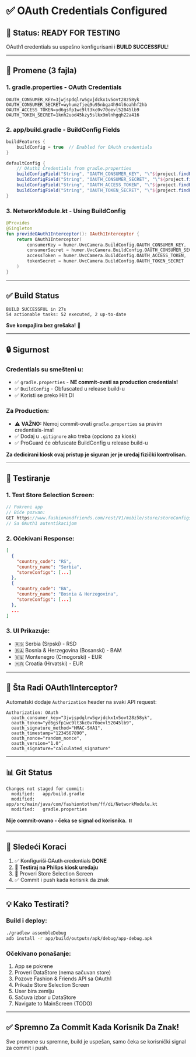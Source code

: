 # ✅ OAuth Credentials Configured

## 🔐 Status: READY FOR TESTING

OAuth1 credentials su uspešno konfigurisani i **BUILD SUCCESSFUL**!

---

## 📝 Promene (3 fajla)

### 1. **gradle.properties** - OAuth Credentials
```properties
OAUTH_CONSUMER_KEY=3jwjspdqlrw5gvjdckx1v5ovt28z58yk
OAUTH_CONSUMER_SECRET=wyhumzfjeq9u95nbga4h94l6oahhf2hb
OAUTH_ACCESS_TOKEN=yd6gsfp1wc9lt3kc0v70oevl52045lb9
OAUTH_TOKEN_SECRET=1knh2uod45kzy5slkx9mlnhgqh22a416
```

### 2. **app/build.gradle** - BuildConfig Fields
```gradle
buildFeatures {
    buildConfig = true  // Enabled for OAuth credentials
}

defaultConfig {
    // OAuth1 Credentials from gradle.properties
    buildConfigField("String", "OAUTH_CONSUMER_KEY", "\"${project.findProperty('OAUTH_CONSUMER_KEY') ?: ''}\"")
    buildConfigField("String", "OAUTH_CONSUMER_SECRET", "\"${project.findProperty('OAUTH_CONSUMER_SECRET') ?: ''}\"")
    buildConfigField("String", "OAUTH_ACCESS_TOKEN", "\"${project.findProperty('OAUTH_ACCESS_TOKEN') ?: ''}\"")
    buildConfigField("String", "OAUTH_TOKEN_SECRET", "\"${project.findProperty('OAUTH_TOKEN_SECRET') ?: ''}\"")
}
```

### 3. **NetworkModule.kt** - Using BuildConfig
```kotlin
@Provides
@Singleton
fun provideOAuth1Interceptor(): OAuth1Interceptor {
    return OAuth1Interceptor(
        consumerKey = humer.UvcCamera.BuildConfig.OAUTH_CONSUMER_KEY,
        consumerSecret = humer.UvcCamera.BuildConfig.OAUTH_CONSUMER_SECRET,
        accessToken = humer.UvcCamera.BuildConfig.OAUTH_ACCESS_TOKEN,
        tokenSecret = humer.UvcCamera.BuildConfig.OAUTH_TOKEN_SECRET
    )
}
```

---

## ✅ Build Status

```
BUILD SUCCESSFUL in 27s
54 actionable tasks: 52 executed, 2 up-to-date
```

**Sve kompajlira bez grešaka!** 🚀

---

## 🔒 Sigurnost

### Credentials su smešteni u:
- ✅ `gradle.properties` - **NE commit-ovati sa production credentials!**
- ✅ `BuildConfig` - Obfuscated u release build-u
- ✅ Koristi se preko Hilt DI

### Za Production:
- ⚠️ **VAŽNO:** Nemoj commit-ovati `gradle.properties` sa pravim credentials-ima!
- ✅ Dodaj u `.gitignore` ako treba (opciono za kiosk)
- ✅ ProGuard će obfuscate BuildConfig u release build-u

**Za dedicirani kiosk ovaj pristup je siguran jer je uređaj fizički kontrolisan.**

---

## 🧪 Testiranje

### 1. Test Store Selection Screen:

```kotlin
// Pokreni app
// Biće pozvan:
GET https://www.fashionandfriends.com/rest/V1/mobile/store/storeConfigs
// Sa OAuth1 autentikacijom
```

### 2. Očekivani Response:

```json
[
  {
    "country_code": "RS",
    "country_name": "Serbia",
    "storeConfigs": [...]
  },
  {
    "country_code": "BA",
    "country_name": "Bosnia & Herzegovina",
    "storeConfigs": [...]
  },
  ...
]
```

### 3. UI Prikazuje:
- 🇷🇸 Serbia (Srpski) - RSD
- 🇧🇦 Bosnia & Herzegovina (Bosanski) - BAM
- 🇲🇪 Montenegro (Crnogorski) - EUR
- 🇭🇷 Croatia (Hrvatski) - EUR

---

## 🎯 Šta Radi OAuth1Interceptor?

Automatski dodaje `Authorization` header na svaki API request:

```
Authorization: OAuth 
  oauth_consumer_key="3jwjspdqlrw5gvjdckx1v5ovt28z58yk",
  oauth_token="yd6gsfp1wc9lt3kc0v70oevl52045lb9",
  oauth_signature_method="HMAC-SHA1",
  oauth_timestamp="1234567890",
  oauth_nonce="random_nonce",
  oauth_version="1.0",
  oauth_signature="calculated_signature"
```

---

## 📊 Git Status

```
Changes not staged for commit:
  modified:   app/build.gradle
  modified:   app/src/main/java/com/fashiontothem/ff/di/NetworkModule.kt
  modified:   gradle.properties
```

**Nije commit-ovano - čeka se signal od korisnika.** ⏸️

---

## 🚀 Sledeći Koraci

1. ✅ ~~Konfiguriši OAuth credentials~~ **DONE**
2. 🧪 **Testiraj na Philips kiosk uređaju**
3. 📱 Proveri Store Selection Screen
4. ✅ Commit i push kada korisnik da znak

---

## 💡 Kako Testirati?

### Build i deploy:
```bash
./gradlew assembleDebug
adb install -r app/build/outputs/apk/debug/app-debug.apk
```

### Očekivano ponašanje:
1. App se pokrene
2. Proveri DataStore (nema sačuvan store)
3. Pozove Fashion & Friends API sa OAuth1
4. Prikaže Store Selection Screen
5. User bira zemlju
6. Sačuva izbor u DataStore
7. Navigate to MainScreen (TODO)

---

## ✅ Spremno Za Commit Kada Korisnik Da Znak!

Sve promene su spremne, build je uspešan, samo čeka se korisnički signal za commit i push.

